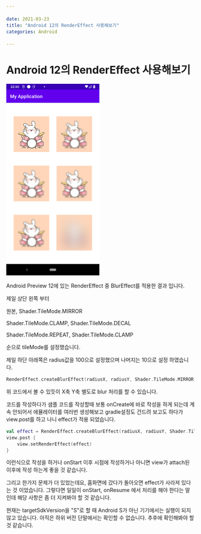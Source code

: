 ```yaml
---

date: 2021-03-23
title: "Android 12의 RenderEffect 사용해보기"
categories: Android

---
```


# Android 12의 RenderEffect 사용해보기

<img src="https://github.com/kimsh3933/kimsh3933.github.io/blob/master/_posts/attach/2021-03-23-rendereffect/1.png" alt="1" style="zoom:50%;" />

Android Preview 12에 있는 RenderEffect 중 BlurEffect를 적용한 결과 입니다.

제일 상단 왼쪽 부터

원본, Shader.TileMode.MIRROR

Shader.TileMode.CLAMP, Shader.TileMode.DECAL

Shader.TileMode.REPEAT, Shader.TileMode.CLAMP

순으로 tileMode를 설정했습니다.

제일 하단 아래쪽은 radius값을 100으로 설정했으며 나머지는 10으로 설정 하였습니다.

```kotlin
RenderEffect.createBlurEffect(radiusX, radiusY, Shader.TileMode.MIRROR)
```

위 코드에서 볼 수 있듯이 X축 Y축 별도로 blur 처리를 할 수 있습니다.



코드를 작성하다가 샘플 코드를 작성할때 보통 onCreate에 바로 작성을 하게 되는데 계속 안되어서 에뮬레이터를 여러번 생성해보고 gradle설정도 건드려 보고도 하다가 view.post를 하고 나니 effect가 적용 되었습니다. 

```kotlin
val effect = RenderEffect.createBlurEffect(radiusX, radiusY, Shader.TileMode.MIRROR)
view.post {
	view.setRenderEffect(effect)
}
```

이런식으로 작성을 하거나 onStart 이후 시점에 작성하거나 아니면 view가 attach된 이후에 작성 하는게 좋을 것 같습니다.

그리고 한가지 문제가 더 있었는데요, 홈화면에 갔다가 돌아오면 effect가 사라져 있다는 것 이었습니다. 그렇다면 일일이 onStart, onResume 에서 처리를 해야 한다는 말인데 해당 사항은 좀 더 지켜봐야 할 것 같습니다.



현재는 targetSdkVersion을 "S"로 할 때 Android S가 아닌 기기에서는 실행이 되지 않고 있습니다. 아직은 하위 버전 단말에서는 확인할 수 없습니다. 추후에 확인해봐야 할 것 같습니다.